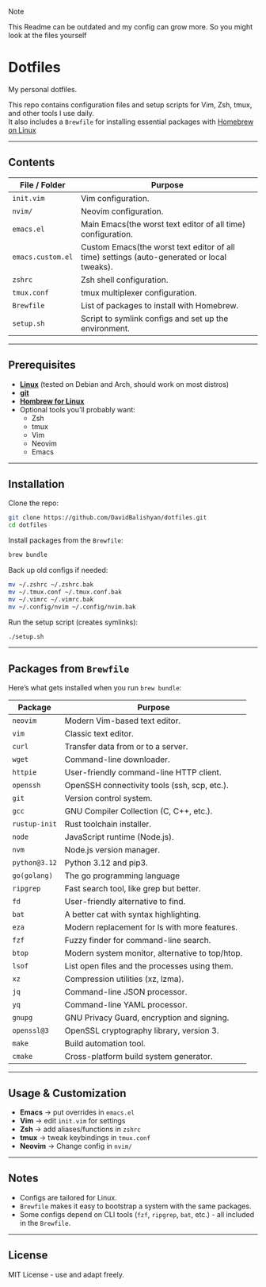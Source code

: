 >[!NOTE]
>This Readme can be outdated and my config can grow more. So you might look at the files yourself
# Dotfiles

My personal dotfiles. 

This repo contains configuration files and setup scripts for Vim, Zsh, tmux, and other tools I use daily.  
It also includes a `Brewfile` for installing essential packages with [Homebrew on Linux](https://brew.sh)

---

## Contents

| File / Folder        | Purpose |
|----------------------|---------|
| `init.vim`           | Vim configuration. |
| `nvim/`              | Neovim configuration. |
| `emacs.el`           | Main Emacs(the worst text editor of all time) configuration. |
| `emacs.custom.el`    | Custom Emacs(the worst text editor of all time) settings (auto-generated or local tweaks). |
| `zshrc`             | Zsh shell configuration. |
| `tmux.conf`         | tmux multiplexer configuration. |
| `Brewfile`           | List of packages to install with Homebrew. |
| `setup.sh`           | Script to symlink configs and set up the environment. |

---

## Prerequisites

- **[Linux](https://github.com/torvalds/linux)** (tested on Debian and Arch, should work on most distros)  
- **[git](https://github.com/git/git)**  
- **[Hombrew for Linux](https://brew.sh)** 
- Optional tools you’ll probably want:  
  - Zsh  
  - tmux  
  - Vim  
  - Neovim
  - Emacs  

---

## Installation

Clone the repo:

```bash
git clone https://github.com/DavidBalishyan/dotfiles.git
cd dotfiles
```

Install packages from the `Brewfile`:

```bash
brew bundle 
```

Back up old configs if needed:

```bash
mv ~/.zshrc ~/.zshrc.bak
mv ~/.tmux.conf ~/.tmux.conf.bak
mv ~/.vimrc ~/.vimrc.bak
mv ~/.config/nvim ~/.config/nvim.bak
```

Run the setup script (creates symlinks):

```bash
./setup.sh
```

---

## Packages from `Brewfile`

Here’s what gets installed when you run `brew bundle`:

| Package    | Purpose |
|------------|---------|
| `neovim` | Modern Vim-based text editor. |
| `vim` | Classic text editor. |
| `curl` | Transfer data from or to a server. |
| `wget` | Command-line downloader. |
| `httpie` | User-friendly command-line HTTP client. |
| `openssh` | OpenSSH connectivity tools (ssh, scp, etc.). |
| `git` | Version control system. |
| `gcc` | GNU Compiler Collection (C, C++, etc.). |
| `rustup-init` | Rust toolchain installer. |
| `node` | JavaScript runtime (Node.js). |
| `nvm` | Node.js version manager. |
| `python@3.12` | Python 3.12 and pip3. |
| `go(golang)` | The go programming language |
| `ripgrep` | Fast search tool, like grep but better. |
| `fd` | User-friendly alternative to find. |
| `bat` | A better cat with syntax highlighting. |
| `eza` | Modern replacement for ls with more features. |
| `fzf` | Fuzzy finder for command-line search. |
| `btop` | Modern system monitor, alternative to top/htop. |
| `lsof` | List open files and the processes using them. |
| `xz` | Compression utilities (xz, lzma). |
| `jq` | Command-line JSON processor. |
| `yq` | Command-line YAML processor. |
| `gnupg` | GNU Privacy Guard, encryption and signing. |
| `openssl@3` | OpenSSL cryptography library, version 3. |
| `make` | Build automation tool. |
| `cmake` | Cross-platform build system generator. |

---

## Usage & Customization

- **Emacs** -> put overrides in `emacs.el`  
- **Vim** -> edit `init.vim` for settings  
- **Zsh** -> add aliases/functions in `zshrc`  
- **tmux** -> tweak keybindings in `tmux.conf`  
- **Neovim** -> Change config in `nvim/`
---

## Notes

- Configs are tailored for Linux.  
- `Brewfile` makes it easy to bootstrap a system with the same packages.  
- Some configs depend on CLI tools (`fzf`, `ripgrep`, `bat`, etc.) - all included in the `Brewfile`.  

---

## License

MIT License - use and adapt freely.

